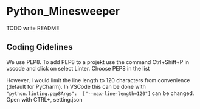 # Python_Minesweeper

TODO write README

## Coding Gidelines

We use PEP8. To add PEP8 to a projekt use the command Ctrl+Shift+P in vscode and click on select Linter. Choose PEP8 in the list

However, I would limit the line length to 120 characters from convenience (default for PyCharm). In VSCode this can be done with `"python.linting.pep8Args":  ["--max-line-length=120"]` can be changed. Open with CTRL+, setting.json

